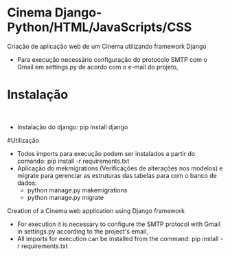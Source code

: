 # Cinema Django-Python/HTML/JavaScripts/CSS
Criação de aplicação web de um Cinema utilizando framework Django

- Para execução necessário configuração do protocolo SMTP com o Gmail em settings.py de acordo com o e-mail do projeto,


<h1>Instalação</h1>
<br>

- Instalação do django: pip install django

#Utilização

- Todos imports para execução podem ser instalados a partir do comando: pip install -r requirements.txt
- Aplicação do mekmigrations (Verificações de alterações nos modelos) e migrate para gerenciar as estruturas das tabelas para com o banco de dados:
    - python manage.py makemigrations
    - python manage.py migrate 

Creation of a Cinema web application using Django framework

- For execution it is necessary to configure the SMTP protocol with Gmail in settings.py according to the project's email,
- All imports for execution can be installed from the command: pip install -r requirements.txt
